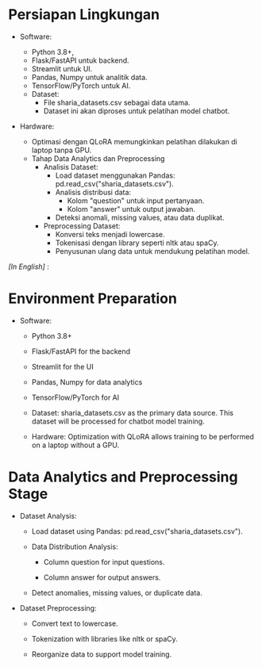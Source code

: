 # Persiapan Lingkungan

- Software:
    - Python 3.8+,
    - Flask/FastAPI untuk backend.
    - Streamlit untuk UI.
    - Pandas, Numpy untuk analitik data.
    - TensorFlow/PyTorch untuk AI.
    - Dataset:
        - File sharia_datasets.csv sebagai data utama.
        - Dataset ini akan diproses untuk pelatihan model chatbot.

- Hardware:
    - Optimasi dengan QLoRA memungkinkan pelatihan dilakukan di laptop tanpa GPU.
    - Tahap Data Analytics dan Preprocessing
        - Analisis Dataset:
            - Load dataset menggunakan Pandas: pd.read_csv("sharia_datasets.csv").
            - Analisis distribusi data:
                - Kolom "question" untuk input pertanyaan.
                - Kolom "answer" untuk output jawaban.
            - Deteksi anomali, missing values, atau data duplikat.
        - Preprocessing Dataset:
            - Konversi teks menjadi lowercase.
            - Tokenisasi dengan library seperti nltk atau spaCy.
            - Penyusunan ulang data untuk mendukung pelatihan model.

_[In English]_ :

# Environment Preparation

- Software:

    - Python 3.8+

    - Flask/FastAPI for the backend

    - Streamlit for the UI

    - Pandas, Numpy for data analytics

    - TensorFlow/PyTorch for AI

    - Dataset: sharia_datasets.csv as the primary data source. This dataset will be processed for chatbot model
      training.

    - Hardware: Optimization with QLoRA allows training to be performed on a laptop without a GPU.

# Data Analytics and Preprocessing Stage

- Dataset Analysis:

    - Load dataset using Pandas: pd.read_csv("sharia_datasets.csv").

    - Data Distribution Analysis:

        - Column question for input questions.

        - Column answer for output answers.

    - Detect anomalies, missing values, or duplicate data.

- Dataset Preprocessing:

    - Convert text to lowercase.

    - Tokenization with libraries like nltk or spaCy.

    - Reorganize data to support model training.